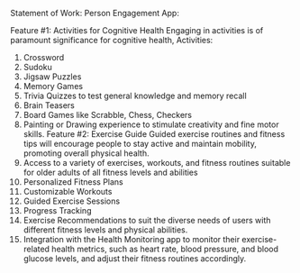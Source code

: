 Statement of Work:
Person Engagement App:

Feature #1:
Activities for Cognitive Health
Engaging in activities is of paramount significance for cognitive health, 
Activities:
1)	Crossword 
2)	Sudoku 
3)	Jigsaw Puzzles 
4)	Memory Games 
5)	Trivia Quizzes to test general knowledge and memory recall 
6)	Brain Teasers 
7)	Board Games like Scrabble, Chess, Checkers 
8)	Painting or Drawing experience to stimulate creativity and fine motor skills.
Feature #2:
Exercise Guide
Guided exercise routines and fitness tips will encourage people to stay active and maintain mobility, promoting overall physical health. 
1)	Access to a variety of exercises, workouts, and fitness routines suitable for older adults of all fitness levels and abilities
2)	Personalized Fitness Plans
3)	Customizable Workouts
4)	Guided Exercise Sessions
5)	Progress Tracking 
6)	Exercise Recommendations to suit the diverse needs of users with different fitness levels and physical abilities.
7)	Integration with the Health Monitoring app to monitor their exercise-related health metrics, such as heart rate, blood pressure, and blood glucose levels, and adjust their fitness routines accordingly.
